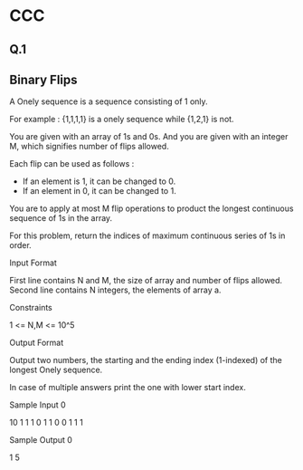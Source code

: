 # CCC
## Q.1
## Binary Flips
A Onely sequence is a sequence consisting of 1 only.

For example : {1,1,1,1} is a onely sequence while {1,2,1} is not.

You are given with an array of 1s and 0s. And you are given with an integer M, which signifies number of flips allowed.

Each flip can be used as follows :
- If an element is 1, it can be changed to 0.
- If an element in 0, it can be changed to 1.

You are to apply at most M flip operations to product the longest continuous sequence of 1s in the array.

For this problem, return the indices of maximum continuous series of 1s in order.

Input Format

First line contains N and M, the size of array and number of flips allowed. Second line contains N integers, the elements of array a.

Constraints

1 <= N,M <= 10^5

Output Format

Output two numbers, the starting and the ending index (1-indexed) of the longest Onely sequence.

In case of multiple answers print the one with lower start index.

Sample Input 0

10 1
1 1 0 1 1 0 0 1 1 1

Sample Output 0

1 5

